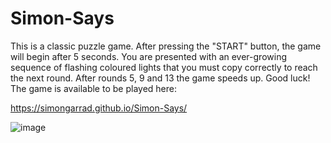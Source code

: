 # Simon-Says
This is a classic puzzle game.
After pressing the "START" button, the game will begin after 5 seconds. You are presented with an ever-growing sequence of flashing coloured lights that you must copy correctly to reach the next round. After rounds 5, 9 and 13 the game speeds up. Good luck!
The game is available to be played here:

https://simongarrad.github.io/Simon-Says/

![image](https://github.com/Simonomi5/Simon-Says/assets/119308547/6180043b-7635-47ab-a229-0856b5955521)
